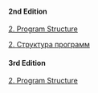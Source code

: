 #### 2nd Edition
[2. Program Structure](https://eloquentjavascript.net/2nd_edition/02_program_structure.html)

[2. Структура программ](https://eloquent-javascript.karmazzin.ru/chapter2)

#### 3rd Edition 
[2. Program Structure](https://eloquentjavascript.net/02_program_structure.html)
